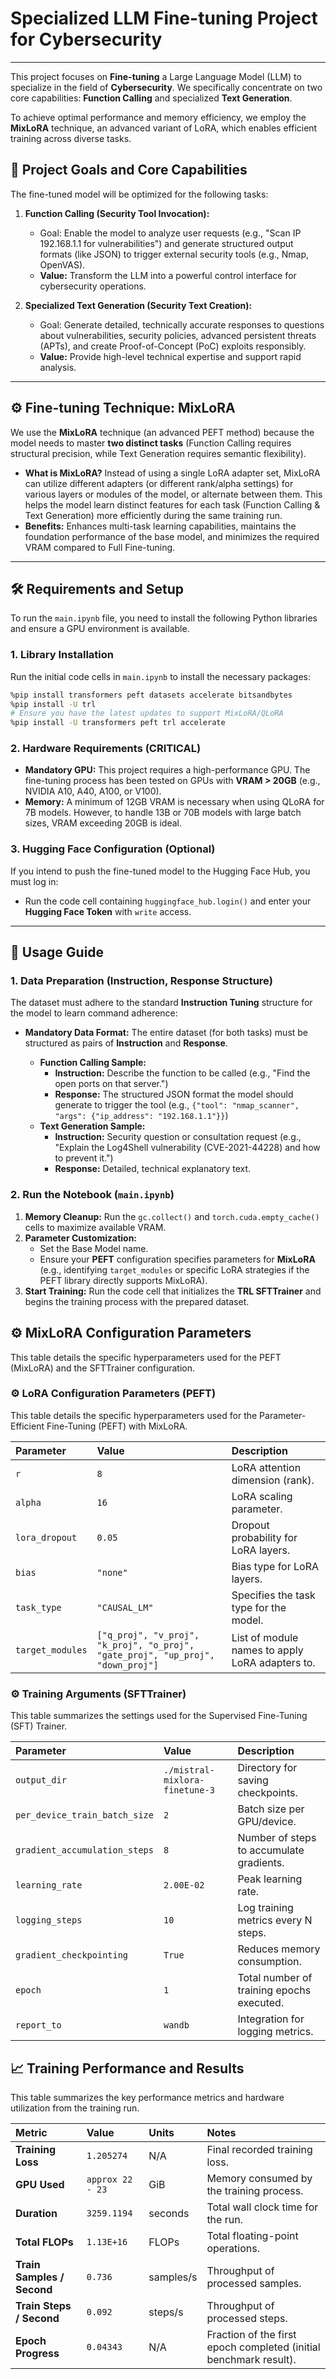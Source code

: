 # Specialized LLM Fine-tuning Project for Cybersecurity

---

This project focuses on **Fine-tuning** a Large Language Model (LLM) to specialize in the field of **Cybersecurity**. We specifically concentrate on two core capabilities: **Function Calling** and specialized **Text Generation**.

To achieve optimal performance and memory efficiency, we employ the **MixLoRA** technique, an advanced variant of LoRA, which enables efficient training across diverse tasks.

## 🎯 Project Goals and Core Capabilities

The fine-tuned model will be optimized for the following tasks:

1.  **Function Calling (Security Tool Invocation):**
    * Goal: Enable the model to analyze user requests (e.g., "Scan IP 192.168.1.1 for vulnerabilities") and generate structured output formats (like JSON) to trigger external security tools (e.g., Nmap, OpenVAS).
    * **Value:** Transform the LLM into a powerful control interface for cybersecurity operations.

2.  **Specialized Text Generation (Security Text Creation):**
    * Goal: Generate detailed, technically accurate responses to questions about vulnerabilities, security policies, advanced persistent threats (APTs), and create Proof-of-Concept (PoC) exploits responsibly.
    * **Value:** Provide high-level technical expertise and support rapid analysis.

---

## ⚙️ Fine-tuning Technique: MixLoRA

We use the **MixLoRA** technique (an advanced PEFT method) because the model needs to master **two distinct tasks** (Function Calling requires structural precision, while Text Generation requires semantic flexibility).

* **What is MixLoRA?** Instead of using a single LoRA adapter set, MixLoRA can utilize different adapters (or different rank/alpha settings) for various layers or modules of the model, or alternate between them. This helps the model learn distinct features for each task (Function Calling & Text Generation) more efficiently during the same training run.
* **Benefits:** Enhances multi-task learning capabilities, maintains the foundation performance of the base model, and minimizes the required VRAM compared to Full Fine-tuning.

---

## 🛠️ Requirements and Setup

To run the `main.ipynb` file, you need to install the following Python libraries and ensure a GPU environment is available.

### 1. Library Installation

Run the initial code cells in `main.ipynb` to install the necessary packages:

```bash
%pip install transformers peft datasets accelerate bitsandbytes
%pip install -U trl
# Ensure you have the latest updates to support MixLoRA/QLoRA
%pip install -U transformers peft trl accelerate
```
### 2. Hardware Requirements **(CRITICAL)**

* **Mandatory GPU:** This project requires a high-performance GPU. The fine-tuning process has been tested on GPUs with **VRAM > 20GB** (e.g., NVIDIA A10, A40, A100, or V100).
* **Memory:** A minimum of $12 \text{GB VRAM}$ is necessary when using QLoRA for $7 \text{B}$ models. However, to handle $13 \text{B}$ or $70 \text{B}$ models with large batch sizes, VRAM exceeding $20 \text{GB}$ is ideal.

### 3. Hugging Face Configuration (Optional)

If you intend to push the fine-tuned model to the Hugging Face Hub, you must log in:

* Run the code cell containing `huggingface_hub.login()` and enter your **Hugging Face Token** with `write` access.

---

## 🚀 Usage Guide

### 1. Data Preparation (Instruction, Response Structure)

The dataset must adhere to the standard **Instruction Tuning** structure for the model to learn command adherence:

* **Mandatory Data Format:** The entire dataset (for both tasks) must be structured as pairs of **Instruction** and **Response**.

    * **Function Calling Sample:**
        * **Instruction:** Describe the function to be called (e.g., "Find the open ports on that server.")
        * **Response:** The structured JSON format the model should generate to trigger the tool (e.g., `{"tool": "nmap_scanner", "args": {"ip_address": "192.168.1.1"}}`)
    * **Text Generation Sample:**
        * **Instruction:** Security question or consultation request (e.g., "Explain the Log4Shell vulnerability (CVE-2021-44228) and how to prevent it.")
        * **Response:** Detailed, technical explanatory text.

### 2. Run the Notebook (`main.ipynb`)

1.  **Memory Cleanup:** Run the `gc.collect()` and `torch.cuda.empty_cache()` cells to maximize available VRAM.
2.  **Parameter Customization:**
    * Set the Base Model name.
    * Ensure your **PEFT** configuration specifies parameters for **MixLoRA** (e.g., identifying `target_modules` or specific LoRA strategies if the PEFT library directly supports MixLoRA).
3.  **Start Training:** Run the code cell that initializes the **TRL SFTTrainer** and begins the training process with the prepared dataset.
## ⚙️ MixLoRA Configuration Parameters

This table details the specific hyperparameters used for the PEFT (MixLoRA) and the SFTTrainer configuration.

### ⚙️ LoRA Configuration Parameters (PEFT)

This table details the specific hyperparameters used for the Parameter-Efficient Fine-Tuning (PEFT) with MixLoRA.

| Parameter | Value | Description |
| :--- | :--- | :--- |
| `r` | `8` | LoRA attention dimension (rank). |
| `alpha` | `16` | LoRA scaling parameter. |
| `lora_dropout` | `0.05` | Dropout probability for LoRA layers. |
| `bias` | `"none"` | Bias type for LoRA layers. |
| `task_type` | `"CAUSAL_LM"` | Specifies the task type for the model. |
| `target_modules` | `["q_proj", "v_proj", "k_proj", "o_proj", "gate_proj", "up_proj", "down_proj"]` | List of module names to apply LoRA adapters to. |
### ⚙️ Training Arguments (SFTTrainer)

This table summarizes the settings used for the Supervised Fine-Tuning (SFT) Trainer.

| Parameter | Value | Description |
| :--- | :--- | :--- |
| `output_dir` | `./mistral-mixlora-finetune-3` | Directory for saving checkpoints. |
| `per_device_train_batch_size` | `2` | Batch size per GPU/device. |
| `gradient_accumulation_steps` | `8` | Number of steps to accumulate gradients. |
| `learning_rate` | `2.00E-02` | Peak learning rate. |
| `logging_steps` | `10` | Log training metrics every N steps. |
| `gradient_checkpointing` | `True` | Reduces memory consumption. |
| `epoch` | `1` | Total number of training epochs executed. |
| `report_to` | `wandb` | Integration for logging metrics. |
## 📈 Training Performance and Results

This table summarizes the key performance metrics and hardware utilization from the training run.

| Metric | Value | Units | Notes |
| :--- | :--- | :--- | :--- |
| **Training Loss** | `1.205274` | N/A | Final recorded training loss. |
| **GPU Used** | `approx 22 - 23` | $\text{GiB}$ | Memory consumed by the training process. |
| **Duration** | `3259.1194` | seconds | Total wall clock time for the run. |
| **Total FLOPs** | `1.13E+16` | FLOPs | Total floating-point operations. |
| **Train Samples / Second** | `0.736` | samples/s | Throughput of processed samples. |
| **Train Steps / Second** | `0.092` | steps/s | Throughput of processed steps. |
| **Epoch Progress** | `0.04343` | N/A | Fraction of the first epoch completed (initial benchmark result). |
